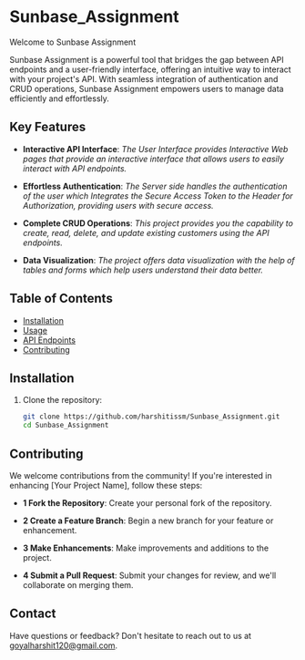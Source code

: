 # Sunbase_Assignment

Welcome to Sunbase Assignment

Sunbase Assignment is a powerful tool that bridges the gap between API endpoints and a user-friendly interface, offering an intuitive way to interact with your project's API. With seamless integration of authentication and CRUD operations, Sunbase Assignment empowers users to manage data efficiently and effortlessly.

## Key Features

- **Interactive API Interface**: _The User Interface provides Interactive Web pages that provide an interactive interface that allows users to easily interact with API endpoints._

- **Effortless Authentication**: _The Server side handles the authentication of the user which Integrates the Secure Access Token to the Header for Authorization, providing users with secure access._

- **Complete CRUD Operations**: _This project provides you the capability to create, read, delete, and update existing customers using the API endpoints._

- **Data Visualization**: _The project offers data visualization with the help of tables and forms which help users understand their data better._

## Table of Contents

- [Installation](#installation)
- [Usage](#usage)
- [API Endpoints](#api-endpoints)
- [Contributing](#contributing)

## Installation

1. Clone the repository:
   ```bash
   git clone https://github.com/harshitissm/Sunbase_Assignment.git
   cd Sunbase_Assignment

## Contributing

We welcome contributions from the community! If you're interested in enhancing [Your Project Name], follow these steps:

- **1 Fork the Repository**: Create your personal fork of the repository.

- **2 Create a Feature Branch**: Begin a new branch for your feature or enhancement.

- **3 Make Enhancements**: Make improvements and additions to the project.

- **4 Submit a Pull Request**: Submit your changes for review, and we'll collaborate on merging them.

## Contact

Have questions or feedback? Don't hesitate to reach out to us at goyalharshit120@gmail.com.

